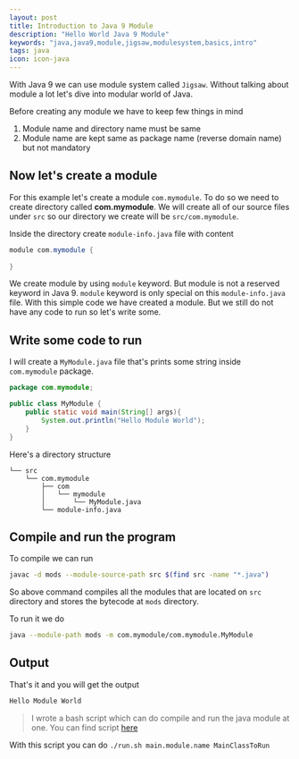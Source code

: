 ```yaml
---
layout: post
title: Introduction to Java 9 Module
description: "Hello World Java 9 Module"
keywords: "java,java9,module,jigsaw,modulesystem,basics,intro"
tags: java
icon: icon-java
---
```


With Java 9 we can use module system called `Jigsaw`. Without talking about module a lot let's dive into modular world of Java.

Before creating any module we have to keep few things in mind
1. Module name and directory name must be same
2. Module name are kept same as package name (reverse domain name) but not mandatory

## Now let's create a module
For this example let's create a module `com.mymodule`. To do so we need to create directory called **com.mymodule**. We will create all of our source files under `src` so our directory we create will be `src/com.mymodule`.

Inside the directory create `module-info.java` file with content

```java
module com.mymodule {
    
}
```
We create module by using `module` keyword. But module is not a reserved keyword in Java 9. `module` keyword is only special on this `module-info.java` file.
With this simple code we have created a module. But we still do not have any code to run so let's write some.

## Write some code to run
I will create a `MyModule.java` file that's prints some string inside `com.mymodule` package.

```java
package com.mymodule;

public class MyModule {
    public static void main(String[] args){
        System.out.println("Hello Module World");
    }
}
```

Here's a directory structure

```
└── src
    └── com.mymodule
        ├── com
        │   └── mymodule
        │       └── MyModule.java
        └── module-info.java
```
## Compile and run the program
To compile we can run 
```bash
javac -d mods --module-source-path src $(find src -name "*.java")
```
So above command compiles all the modules that are located on `src` directory and stores the bytecode at `mods` directory.

To run it we do
```bash
java --module-path mods -m com.mymodule/com.mymodule.MyModule
```

## Output
That's it and you will get the output

```bash
Hello Module World
```

> I wrote a bash script which can do compile and run the java module at one. You can find script [here](https://github.com/atuladhar-aman/java9-basics/blob/master/01-module-basics/run.sh)


With this script you can do `./run.sh main.module.name MainClassToRun`